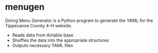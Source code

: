 # menugen

Dining Menu Generator is a Python program to generate the YAML for the Tippecanoe 
County 4-H website.

- Reads data from Airtable base
- Shuffles the data into the appropriate structures
- Outputs necessary YAML files
